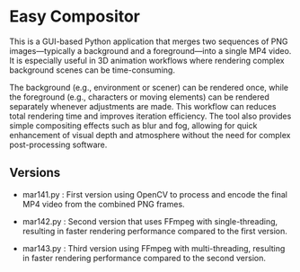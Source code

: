 # Easy Compositor

This is a GUI-based Python application that merges two sequences of PNG images—typically a background and a foreground—into a single MP4 video. It is especially useful in 3D animation workflows where rendering complex background scenes can be time-consuming.

The background (e.g., environment or scener) can be rendered once, while the foreground (e.g., characters or moving elements) can be rendered separately whenever adjustments are made. This workflow can reduces total rendering time and improves iteration efficiency. The tool also provides simple compositing effects such as blur and fog, allowing for quick enhancement of visual depth and atmosphere without the need for complex post-processing software. 

## Versions

- mar141.py :
First version using OpenCV to process and encode the final MP4 video from the combined PNG frames.

- mar142.py :
Second version that uses FFmpeg with single-threading, resulting in faster rendering performance compared to the first version.

- mar143.py :
Third version using FFmpeg with multi-threading, resulting in faster rendering performance compared to the second version. 
